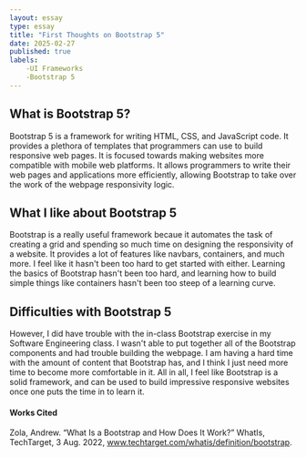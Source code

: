 ```yaml
---
layout: essay
type: essay
title: "First Thoughts on Bootstrap 5"
date: 2025-02-27
published: true
labels:
    -UI Frameworks
    -Bootstrap 5
---
```


## What is Bootstrap 5?
Bootstrap 5 is a framework for writing HTML, CSS, and JavaScript code. It provides a plethora of templates that programmers can use to build responsive web pages. It is focused towards making websites more compatible with mobile web platforms. It allows programmers to write their web pages and applications more efficiently, allowing Bootstrap to take over the work of the webpage responsivity logic. 

## What I like about Bootstrap 5
Bootstrap is a really useful framework becaue it automates the task of creating a grid and spending so much time on designing the responsivity of a website. It provides a lot of features like navbars, containers, and much more. I feel like it hasn't been too hard to get started with either. Learning the basics of Bootstrap hasn't been too hard, and learning how to build simple things like containers hasn't been too steep of a learning curve. 

## Difficulties with Bootstrap 5
However, I did have trouble with the in-class Bootstrap exercise in my Software Engineering class. I wasn't able to put together all of the Bootstrap components and had trouble building the webpage. I am having a hard time with the amount of content that Bootstrap has, and I think I just need more time to become more comfortable in it. All in all, I feel like Bootstrap is a solid framework, and can be used to build impressive responsive websites once one puts the time in to learn it. 

#### Works Cited
Zola, Andrew. “What Is a Bootstrap and How Does It Work?” WhatIs, TechTarget, 3 Aug. 2022, www.techtarget.com/whatis/definition/bootstrap. 
